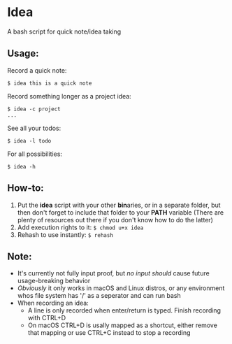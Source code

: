 # Idea
A bash script for quick note/idea taking

## Usage:
Record a quick note:
<br>
```console
$ idea this is a quick note
```

Record something longer as a project idea:
<br>
```console
$ idea -c project
...
```

See all your todos:
<br>
```console
$ idea -l todo
```

For all possibilities:
<br>
```console
$ idea -h
```

## How-to:
1. Put the **idea** script with your other **bin**aries, or in a separate folder, but then don't forget to include that folder to your **PATH** variable (There are plenty of resources out there if you don't know how to do the latter)
2. Add execution rights to it: ```$ chmod u+x idea```
3. Rehash to use instantly: ```$ rehash``` 

## Note:
* It's currently not fully input proof, but <i>no input should</i> cause future usage-breaking behavior
* *Obviously* it only works in macOS and Linux distros, or any environment whos file system has '/' as a seperator and can run bash
* When recording an idea:
  * A line is only recorded when enter/return is typed. Finish recording with CTRL+D
  * On macOS CTRL+D is usally mapped as a shortcut, either remove that mapping or use CTRL+C instead to stop a recording

